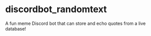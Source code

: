 # discordbot_randomtext
A fun meme Discord bot that can store and echo quotes from a live database!

